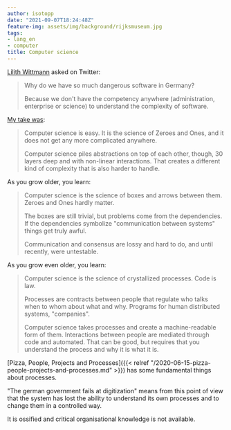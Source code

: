 ```yaml
---
author: isotopp
date: "2021-09-07T18:24:48Z"
feature-img: assets/img/background/rijksmuseum.jpg
tags:
- lang_en
- computer
title: Computer science
---
```


[Lilith Wittmann](https://twitter.com/LilithWittmann/status/1435135620658122752) asked on Twitter:

> Why do we have so much dangerous software in Germany?
> 
> Because we don't have the competency anywhere (administration, enterprise or science) to understand the complexity of software.

[My take was](https://twitter.com/isotopp/status/1435141131285762052):

> Computer science is easy. 
> It is the science of Zeroes and Ones, and it does not get any more complicated anywhere.
> 
> Computer science piles abstractions on top of each other, though, 30 layers deep and with non-linear interactions.
> That creates a different kind of complexity that is also harder to handle.

As you grow older, you learn:

> Computer science is the science of boxes and arrows between them.
> Zeroes and Ones hardly matter.
> 
> The boxes are still trivial, but problems come from the dependencies.
> If the dependencies symbolize "communication between systems" things get truly awful.
> 
> Communication and consensus are lossy and hard to do, and until recently, were untestable.

As you grow even older, you learn:

> Computer science is the science of crystallized processes.
> Code is law.
> 
> Processes are contracts between people that regulate who talks when to whom about what and why.
> Programs for human distributed systems, "companies".
>
> Computer science takes processes and create a machine-readable form of them.
> Interactions between people are mediated through code and automated.
> That can be good, but requires that you understand the process and why it is what it is.

[Pizza, People, Projects and Processes]({{< relref "/2020-06-15-pizza-people-projects-and-processes.md" >}}) has some fundamental things about processes.

"The german government fails at digitization" means from this point of view that the system has lost the ability to understand its own processes and to change them in a controlled way.

It is ossified and critical organisational knowledge is not available.
